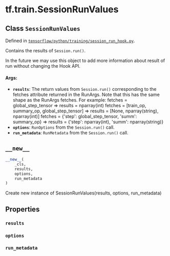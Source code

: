 <div itemscope itemtype="http://developers.google.com/ReferenceObject">
<meta itemprop="name" content="tf.train.SessionRunValues" />
<meta itemprop="path" content="Stable" />
<meta itemprop="property" content="results"/>
<meta itemprop="property" content="options"/>
<meta itemprop="property" content="run_metadata"/>
<meta itemprop="property" content="__new__"/>
</div>

# tf.train.SessionRunValues

## Class `SessionRunValues`





Defined in [`tensorflow/python/training/session_run_hook.py`](/code/stable/tensorflow/python/training/session_run_hook.py).

Contains the results of `Session.run()`.

In the future we may use this object to add more information about result of
run without changing the Hook API.

#### Args:

* <b>`results`</b>: The return values from `Session.run()` corresponding to the fetches
    attribute returned in the RunArgs. Note that this has the same shape as
    the RunArgs fetches.  For example:
      fetches = global_step_tensor
      => results = nparray(int)
      fetches = [train_op, summary_op, global_step_tensor]
      => results = [None, nparray(string), nparray(int)]
      fetches = {'step': global_step_tensor, 'summ': summary_op}
      => results = {'step': nparray(int), 'summ': nparray(string)}
* <b>`options`</b>: `RunOptions` from the `Session.run()` call.
* <b>`run_metadata`</b>: `RunMetadata` from the `Session.run()` call.

<h2 id="__new__"><code>__new__</code></h2>

``` python
__new__(
    _cls,
    results,
    options,
    run_metadata
)
```

Create new instance of SessionRunValues(results, options, run_metadata)



## Properties

<h3 id="results"><code>results</code></h3>



<h3 id="options"><code>options</code></h3>



<h3 id="run_metadata"><code>run_metadata</code></h3>





